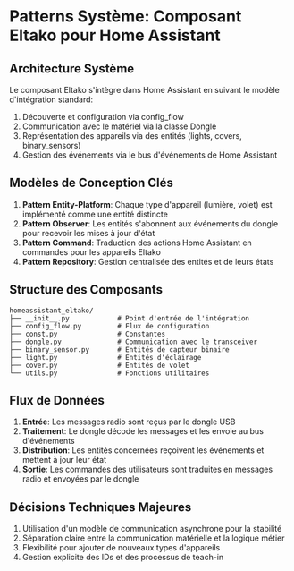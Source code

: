 # Patterns Système: Composant Eltako pour Home Assistant

## Architecture Système
Le composant Eltako s'intègre dans Home Assistant en suivant le modèle d'intégration standard:
1. Découverte et configuration via config_flow
2. Communication avec le matériel via la classe Dongle
3. Représentation des appareils via des entités (lights, covers, binary_sensors)
4. Gestion des événements via le bus d'événements de Home Assistant

## Modèles de Conception Clés
1. **Pattern Entity-Platform**: Chaque type d'appareil (lumière, volet) est implémenté comme une entité distincte
2. **Pattern Observer**: Les entités s'abonnent aux événements du dongle pour recevoir les mises à jour d'état
3. **Pattern Command**: Traduction des actions Home Assistant en commandes pour les appareils Eltako
4. **Pattern Repository**: Gestion centralisée des entités et de leurs états

## Structure des Composants
```
homeassistant_eltako/
├── __init__.py            # Point d'entrée de l'intégration
├── config_flow.py         # Flux de configuration
├── const.py               # Constantes
├── dongle.py              # Communication avec le transceiver
├── binary_sensor.py       # Entités de capteur binaire
├── light.py               # Entités d'éclairage
├── cover.py               # Entités de volet
└── utils.py               # Fonctions utilitaires
```

## Flux de Données
1. **Entrée**: Les messages radio sont reçus par le dongle USB
2. **Traitement**: Le dongle décode les messages et les envoie au bus d'événements
3. **Distribution**: Les entités concernées reçoivent les événements et mettent à jour leur état
4. **Sortie**: Les commandes des utilisateurs sont traduites en messages radio et envoyées par le dongle

## Décisions Techniques Majeures
1. Utilisation d'un modèle de communication asynchrone pour la stabilité
2. Séparation claire entre la communication matérielle et la logique métier
3. Flexibilité pour ajouter de nouveaux types d'appareils
4. Gestion explicite des IDs et des processus de teach-in 